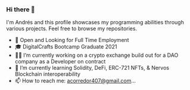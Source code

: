 ### Hi there 👋


I'm Andrés and this profile showcases my programming abilities through various projects. Feel free to browse my repositories.

- :briefcase: Open and Looking for Full Time Employment
- :mortar_board: DigitalCrafts Bootcamp Graduate 2021 
- :man_technologist: I’m currently working on a crypto exchange build out for a DAO company as a Developer on contract
- 🌱 I’m currently learning Solidity, DeFi, ERC-721 NFTs, & Nervos Blockchain interoperability
- 📫 How to reach me: acorredor407@gmail.com...


